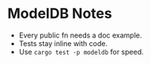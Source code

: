 # ModelDB Notes
- Every public fn needs a doc example.
- Tests stay inline with code.
- Use `cargo test -p modeldb` for speed.
